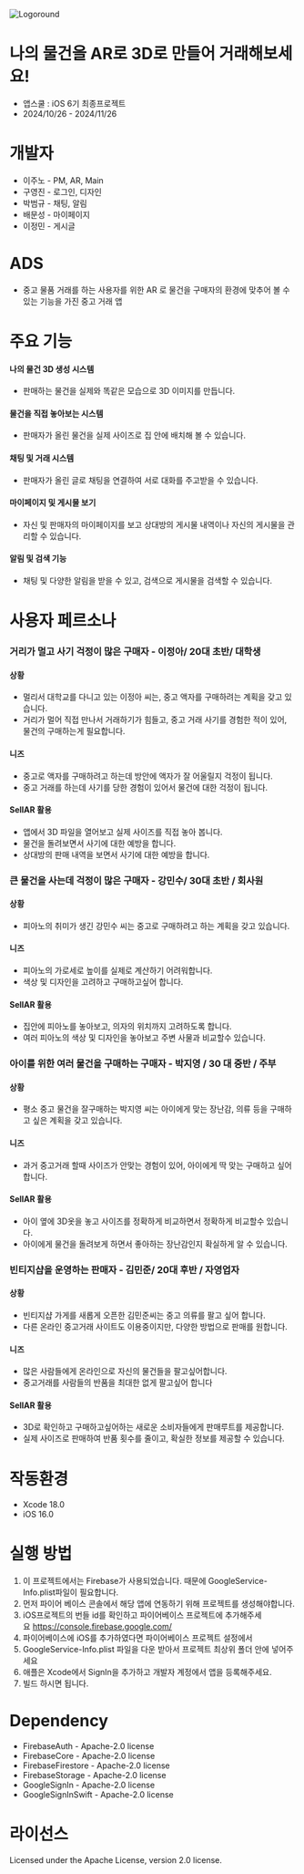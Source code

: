 
![Logoround](https://github.com/user-attachments/assets/73c6e5d9-a891-4e36-a971-3de72af88bdc)

# 나의 물건을 AR로 3D로 만들어 거래해보세요!

- 앱스쿨 : iOS 6기 최종프로젝트
- 2024/10/26 - 2024/11/26

# 개발자

- 이주노 - PM, AR, Main 
- 구영진 - 로그인, 디자인 
- 박범규 - 채팅, 알림 
- 배문성 - 마이페이지 
- 이정민 - 게시글

# ADS
- 중고 물품 거래를 하는 사용자를 위한 AR 로 물건을 구매자의 환경에 맞추어 볼 수 있는 기능을 가진 중고 거래 앱

# 주요 기능
#### 나의 물건 3D 생성 시스템 
- 판매하는 물건을 실제와 똑같은 모습으로 3D 이미지를 만듭니다.

#### 물건을 직접 놓아보는 시스템
- 판매자가 올린 물건을 실제 사이즈로 집 안에 배치해 볼 수 있습니다.

#### 채팅 및 거래 시스템
- 판매자가 올린 글로 채팅을 연결하여 서로 대화를 주고받을 수 있습니다.

#### 마이페이지 및 게시물 보기
- 자신 및 판매자의 마이페이지를 보고 상대방의 게시물 내역이나 자신의 게시물을 관리할 수 있습니다.

#### 알림 및 검색 기능
- 채팅 및 다양한 알림을 받을 수 있고, 검색으로 게시물을 검색할 수 있습니다.

# 사용자 페르소나
### 거리가 멀고 사기 걱정이 많은 구매자 - 이정아/ 20대 초반/ 대학생
#### 상황
- 멀리서 대학교를 다니고 있는 이정아 씨는, 중고 액자를 구매하려는 계획을 갖고 있습니다. 
- 거리가 멀어 직접 만나서 거래하기가 힘들고, 중고 거래 사기를 경험한 적이 있어, 물건의 구매하는게 필요합니다.
#### 니즈
- 중고로 액자를 구매하려고 하는데 방안에 액자가 잘 어울릴지 걱정이 됩니다.
- 중고 거래를 하는데 사기를 당한 경험이 있어서 물건에 대한 걱정이 됩니다.
#### SellAR 활용
- 앱에서 3D 파일을 열어보고 실제 사이즈를 직접 놓아 봅니다.
- 물건을 돌려보면서 사기에 대한 예방을 합니다.
- 상대방의 판매 내역을 보면서 사기에 대한 예방을 합니다.

### 큰 물건을 사는데 걱정이 많은 구매자 - 강민수/ 30대 초반 / 회사원
#### 상황
- 피아노의 취미가 생긴 강민수 씨는 중고로 구매하려고 하는 계획을 갖고 있습니다.
#### 니즈
- 피아노의 가로세로 높이를 실제로 계산하기 어려워합니다.
- 색상 및 디자인을 고려하고 구매하고싶어 합니다.
#### SellAR 활용
- 집안에 피아노를 놓아보고, 의자의 위치까지 고려하도록 합니다.
- 여러 피아노의 색상 및 디자인을 놓아보고 주변 사물과 비교할수 있습니다.

### 아이를 위한 여러 물건을 구매하는 구매자 - 박지영 / 30 대 중반 / 주부
#### 상황
- 평소 중고 물건을 잘구매하는 박지영 씨는 아이에게 맞는 장난감, 의류 등을 구매하고 싶은 계획을 갖고 있습니다.
#### 니즈 
- 과거 중고거래 할때 사이즈가 안맞는 경험이 있어, 아이에게 딱 맞는 구매하고 싶어합니다.
#### SellAR 활용
- 아이 옆에 3D옷을 놓고 사이즈를 정확하게 비교하면서 정확하게 비교할수 있습니다.
- 아이에게 물건을 돌려보게 하면서 좋아하는 장난감인지 확실하게 알 수 있습니다.

### 빈티지샵을 운영하는 판매자 - 김민준/ 20대 후반 / 자영업자
#### 상황
- 빈티지샵 가게를 새롭게 오픈한 김민준씨는 중고 의류를 팔고 싶어 합니다. 
- 다른 온라인 중고거래 사이트도 이용중이지만, 다양한 방법으로 판매를 원합니다.
#### 니즈 
- 많은 사람들에게 온라인으로 자신의 물건들을 팔고싶어합니다.
- 중고거래를 사람들의 반품을 최대한 없게 팔고싶어 합니다
#### SellAR 활용
- 3D로 확인하고 구매하고싶어하는 새로운 소비자들에게 판매루트를 제공합니다.
- 실제 사이즈로 판매하여 반품 횟수를 줄이고, 확실한 정보를 제공할 수 있습니다.

# 작동환경
- Xcode 18.0
- iOS 16.0

# 실행 방법
1. 이 프로젝트에서는 Firebase가 사용되었습니다. 때문에 GoogleService-Info.plist파일이 필요합니다.
2. 먼저 파이어 베이스 콘솔에서 해당 앱에 연동하기 위해 프로젝트를 생성해야합니다.
3. iOS프로젝트의 번들 id를 확인하고 파이어베이스 프로젝트에 추가해주세요 https://console.firebase.google.com/
4. 파이어베이스에 iOS를 추가하였다면 파이어베이스 프로젝트 설정에서 
5. GoogleService-Info.plist 파일을 다운 받아서 프로젝트 최상위 폴더 안에 넣어주세요
6. 애플은 Xcode에서 SignIn을 추가하고 개발자 계정에서 앱을 등록해주세요.
7. 빌드 하시면 됩니다.

# Dependency
- FirebaseAuth - Apache-2.0 license
- FirebaseCore - Apache-2.0 license
- FirebaseFirestore - Apache-2.0 license
- FirebaseStorage - Apache-2.0 license
- GoogleSignIn - Apache-2.0 license
- GoogleSignInSwift - Apache-2.0 license

# 라이선스
Licensed under the Apache License, version 2.0 license.
